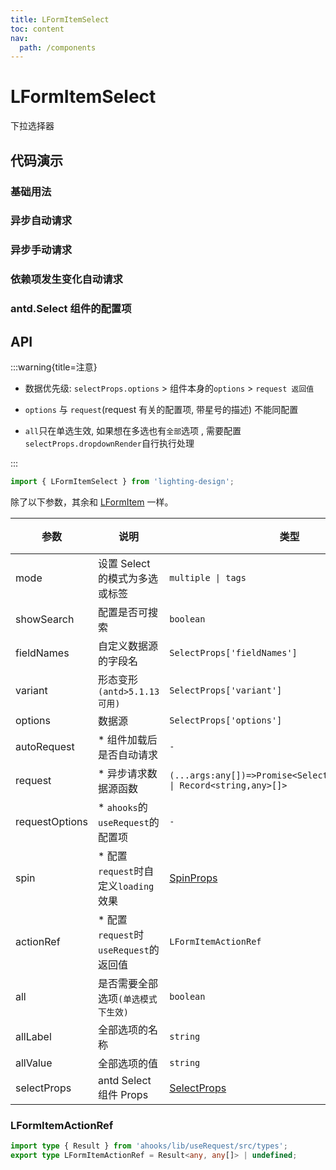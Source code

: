 ```yaml
---
title: LFormItemSelect
toc: content
nav:
  path: /components
---
```


# LFormItemSelect

下拉选择器

## 代码演示

### 基础用法

<code src='./demos/Demo1.tsx'></code>

### 异步自动请求

<code src='./demos/Demo2.tsx'></code>

### 异步手动请求

<code src='./demos/Demo4.tsx'></code>

### 依赖项发生变化自动请求

<code src='./demos/Demo3.tsx'></code>

### antd.Select 组件的配置项

## API

:::warning{title=注意}

- 数据优先级: `selectProps.options` > 组件本身的`options` > `request 返回值`

- `options` 与 `request`(request 有关的配置项, 带星号的描述) 不能同配置

- `all`只在单选生效, 如果想在多选也有`全部`选项 , 需要配置`selectProps.dropdownRender`自行执行处理

:::

```ts
import { LFormItemSelect } from 'lighting-design';
```

除了以下参数，其余和 [LFormItem](/components/form-item) 一样。

| 参数           | 说明                                   | 类型                                                                       | 默认值  |
| -------------- | -------------------------------------- | -------------------------------------------------------------------------- | ------- |
| mode           | 设置 Select 的模式为多选或标签         | `multiple \| tags`                                                         | `-`     |
| showSearch     | 配置是否可搜索                         | `boolean `                                                                 | `-`     |
| fieldNames     | 自定义数据源的字段名                   | `SelectProps['fieldNames']`                                                | `-`     |
| variant        | 形态变形 `(antd>5.1.13可用)`           | `SelectProps['variant']`                                                   | `-`     |
| options        | 数据源                                 | `SelectProps['options']`                                                   | `-`     |
| autoRequest    | \* 组件加载后是否自动请求              | `-`                                                                        | `-`     |
| request        | \* 异步请求数据源函数                  | `(...args:any[])=>Promise<SelectProps['options'] \| Record<string,any>[]>` | `-`     |
| requestOptions | \* `ahooks`的`useRequest`的配置项      | `-`                                                                        | `-`     |
| spin           | \* 配置`request`时自定义`loading`效果  | [SpinProps](https://ant.design/components/spin-cn/#api)                    | `-`     |
| actionRef      | \* 配置`request`时`useRequest`的返回值 | `LFormItemActionRef`                                                       | `-`     |
| all            | 是否需要全部选项`(单选模式下生效)`     | `boolean `                                                                 | `false` |
| allLabel       | 全部选项的名称                         | `string `                                                                  | `全部`  |
| allValue       | 全部选项的值                           | `string`                                                                   | `'all'` |
| selectProps    | antd Select 组件 Props                 | [SelectProps](https://ant.design/components/select-cn/#api)                | `-`     |

### LFormItemActionRef

```ts
import type { Result } from 'ahooks/lib/useRequest/src/types';
export type LFormItemActionRef = Result<any, any[]> | undefined;
```

